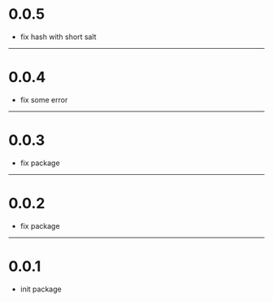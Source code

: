 # 0.0.5
- fix hash with short salt

---
# 0.0.4
- fix some error

--- 
# 0.0.3
- fix package 

---
# 0.0.2
- fix package 

--- 
# 0.0.1
- init package